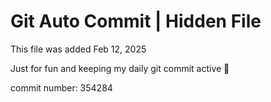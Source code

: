 # Git Auto Commit | Hidden File

This file was added Feb 12, 2025

Just for fun and keeping my daily git commit active 🤪

commit number: 354284
